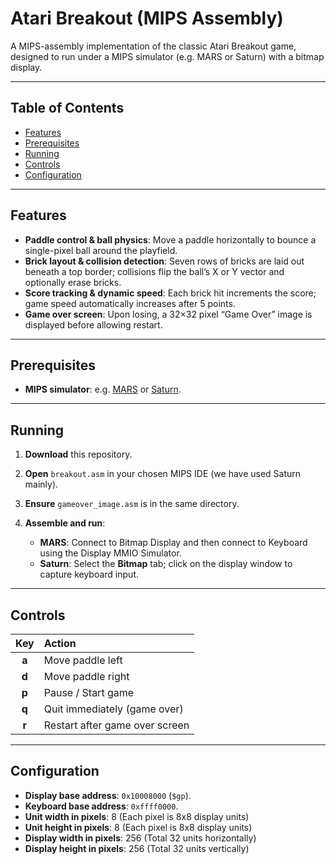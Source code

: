 # Atari Breakout (MIPS Assembly)

A MIPS-assembly implementation of the classic Atari Breakout game, designed to run under a MIPS simulator (e.g. MARS or Saturn) with a bitmap display.

---

## Table of Contents

* [Features](#features)
* [Prerequisites](#prerequisites)
* [Running](#running)
* [Controls](#controls)
* [Configuration](#configuration)

---

## Features

* **Paddle control & ball physics**: Move a paddle horizontally to bounce a single-pixel ball around the playfield.
* **Brick layout & collision detection**: Seven rows of bricks are laid out beneath a top border; collisions flip the ball’s X or Y vector and optionally erase bricks.
* **Score tracking & dynamic speed**: Each brick hit increments the score; game speed automatically increases after 5 points.
* **Game over screen**: Upon losing, a 32×32 pixel “Game Over” image is displayed before allowing restart.

---

## Prerequisites

* **MIPS simulator**: e.g. [MARS](http://courses.missouristate.edu/KenVollmar/MARS/) or [Saturn](https://github.com/ethanjperez/saturn).

---

## Running

1. **Download** this repository.
2. **Open** `breakout.asm` in your chosen MIPS IDE (we have used Saturn mainly).
3. **Ensure** `gameover_image.asm` is in the same directory.
4. **Assemble and run**:

   * **MARS**: Connect to Bitmap Display and then connect to Keyboard using the Display MMIO Simulator.
   * **Saturn**: Select the **Bitmap** tab; click on the display window to capture keyboard input.

---

## Controls

|  Key  | Action                         |
| :---: | :----------------------------- |
| **a** | Move paddle left               |
| **d** | Move paddle right              |
| **p** | Pause / Start game             |
| **q** | Quit immediately (game over)   |
| **r** | Restart after game over screen |

---

## Configuration

* **Display base address**: `0x10008000` (`$gp`).
* **Keyboard base address**: `0xffff0000`.
* **Unit width in pixels**: 8 (Each pixel is 8x8 display units)
* **Unit height in pixels**: 8 (Each pixel is 8x8 display units)
* **Display width in pixels**: 256 (Total 32 units horizontally)
* **Display height in pixels**: 256 (Total 32 units vertically)
